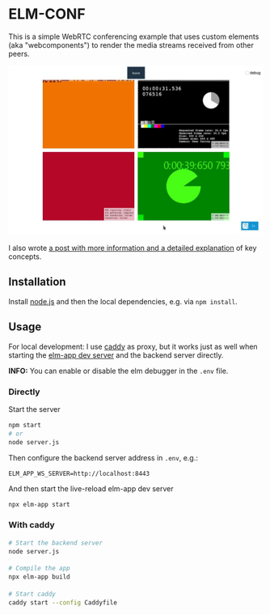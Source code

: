 # ELM-CONF

This is a simple WebRTC conferencing example that uses custom elements (aka "webcomponents") to render the media streams received from other peers.

![preview](./elm-conf-example.jpg)

I also wrote [a post with more information and a detailed explanation](https://marc-walter.info/posts/2020-06-30_elm-conf/) of key concepts.


## Installation
Install [node.js](https://nodejs.org) and then the local dependencies, e.g. via `npm install`.


## Usage
For local development:
I use [caddy](https://caddyserver.com) as proxy, but it works just as well when starting the [elm-app dev server](https://github.com/halfzebra/create-elm-app#quickstart) and the backend server directly.

**INFO:** You can enable or disable the elm debugger in the `.env` file.


### Directly
Start the server
```sh
npm start
# or
node server.js
```

Then configure the backend server address in `.env`, e.g.:
```
ELM_APP_WS_SERVER=http://localhost:8443
```

And then start the live-reload elm-app dev server
```sh
npx elm-app start
```

### With caddy
```sh
# Start the backend server
node server.js

# Compile the app
npx elm-app build

# Start caddy
caddy start --config Caddyfile
```

